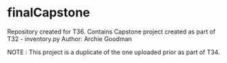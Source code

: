 # finalCapstone
Repository created for T36. 
Contains Capstone project created as part of T32 - inventory.py
Author: Archie Goodman

NOTE : This project is a duplicate of the one uploaded prior as part of T34. 
